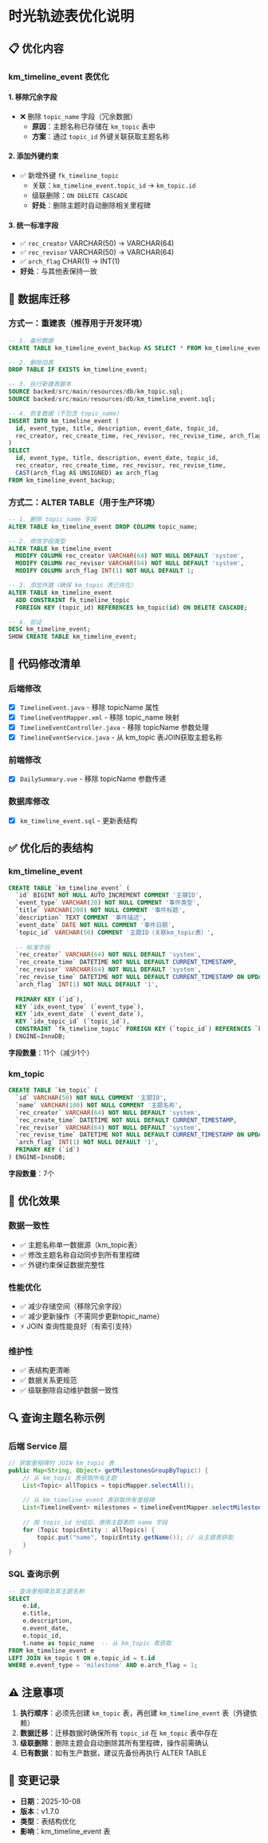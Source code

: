 # 时光轨迹表优化说明

## 📋 优化内容

### km_timeline_event 表优化

#### 1. 移除冗余字段
- ❌ 删除 `topic_name` 字段（冗余数据）
  - **原因**：主题名称已存储在 `km_topic` 表中
  - **方案**：通过 `topic_id` 外键关联获取主题名称

#### 2. 添加外键约束
- ✅ 新增外键 `fk_timeline_topic`
  - 关联：`km_timeline_event.topic_id` → `km_topic.id`
  - 级联删除：`ON DELETE CASCADE`
  - **好处**：删除主题时自动删除相关里程碑

#### 3. 统一标准字段
- ✅ `rec_creator` VARCHAR(50) → VARCHAR(64)
- ✅ `rec_revisor` VARCHAR(50) → VARCHAR(64)
- ✅ `arch_flag` CHAR(1) → INT(1)
- **好处**：与其他表保持一致

## 🔄 数据库迁移

### 方式一：重建表（推荐用于开发环境）

```sql
-- 1. 备份数据
CREATE TABLE km_timeline_event_backup AS SELECT * FROM km_timeline_event;

-- 2. 删除旧表
DROP TABLE IF EXISTS km_timeline_event;

-- 3. 执行新建表脚本
SOURCE backed/src/main/resources/db/km_topic.sql;
SOURCE backed/src/main/resources/db/km_timeline_event.sql;

-- 4. 恢复数据（不包含 topic_name）
INSERT INTO km_timeline_event (
  id, event_type, title, description, event_date, topic_id,
  rec_creator, rec_create_time, rec_revisor, rec_revise_time, arch_flag
)
SELECT 
  id, event_type, title, description, event_date, topic_id,
  rec_creator, rec_create_time, rec_revisor, rec_revise_time, 
  CAST(arch_flag AS UNSIGNED) as arch_flag
FROM km_timeline_event_backup;
```

### 方式二：ALTER TABLE（用于生产环境）

```sql
-- 1. 删除 topic_name 字段
ALTER TABLE km_timeline_event DROP COLUMN topic_name;

-- 2. 修改字段类型
ALTER TABLE km_timeline_event 
  MODIFY COLUMN rec_creator VARCHAR(64) NOT NULL DEFAULT 'system',
  MODIFY COLUMN rec_revisor VARCHAR(64) NOT NULL DEFAULT 'system',
  MODIFY COLUMN arch_flag INT(1) NOT NULL DEFAULT 1;

-- 3. 添加外键（确保 km_topic 表已存在）
ALTER TABLE km_timeline_event 
  ADD CONSTRAINT fk_timeline_topic 
  FOREIGN KEY (topic_id) REFERENCES km_topic(id) ON DELETE CASCADE;

-- 4. 验证
DESC km_timeline_event;
SHOW CREATE TABLE km_timeline_event;
```

## 📝 代码修改清单

### 后端修改
- [x] `TimelineEvent.java` - 移除 topicName 属性
- [x] `TimelineEventMapper.xml` - 移除 topic_name 映射
- [x] `TimelineEventController.java` - 移除 topicName 参数处理
- [x] `TimelineEventService.java` - 从 km_topic 表JOIN获取主题名称

### 前端修改
- [x] `DailySummary.vue` - 移除 topicName 参数传递

### 数据库修改
- [x] `km_timeline_event.sql` - 更新表结构

## ✅ 优化后的表结构

### km_timeline_event

```sql
CREATE TABLE `km_timeline_event` (
  `id` BIGINT NOT NULL AUTO_INCREMENT COMMENT '主键ID',
  `event_type` VARCHAR(20) NOT NULL COMMENT '事件类型',
  `title` VARCHAR(200) NOT NULL COMMENT '事件标题',
  `description` TEXT COMMENT '事件描述',
  `event_date` DATE NOT NULL COMMENT '事件日期',
  `topic_id` VARCHAR(50) COMMENT '主题ID（关联km_topic表）',
  
  -- 标准字段
  `rec_creator` VARCHAR(64) NOT NULL DEFAULT 'system',
  `rec_create_time` DATETIME NOT NULL DEFAULT CURRENT_TIMESTAMP,
  `rec_revisor` VARCHAR(64) NOT NULL DEFAULT 'system',
  `rec_revise_time` DATETIME NOT NULL DEFAULT CURRENT_TIMESTAMP ON UPDATE CURRENT_TIMESTAMP,
  `arch_flag` INT(1) NOT NULL DEFAULT '1',
  
  PRIMARY KEY (`id`),
  KEY `idx_event_type` (`event_type`),
  KEY `idx_event_date` (`event_date`),
  KEY `idx_topic_id` (`topic_id`),
  CONSTRAINT `fk_timeline_topic` FOREIGN KEY (`topic_id`) REFERENCES `km_topic` (`id`) ON DELETE CASCADE
) ENGINE=InnoDB;
```

**字段数量**：11个（减少1个）

### km_topic

```sql
CREATE TABLE `km_topic` (
  `id` VARCHAR(50) NOT NULL COMMENT '主题ID',
  `name` VARCHAR(100) NOT NULL COMMENT '主题名称',
  `rec_creator` VARCHAR(64) NOT NULL DEFAULT 'system',
  `rec_create_time` DATETIME NOT NULL DEFAULT CURRENT_TIMESTAMP,
  `rec_revisor` VARCHAR(64) NOT NULL DEFAULT 'system',
  `rec_revise_time` DATETIME NOT NULL DEFAULT CURRENT_TIMESTAMP ON UPDATE CURRENT_TIMESTAMP,
  `arch_flag` INT(1) NOT NULL DEFAULT '1',
  PRIMARY KEY (`id`)
) ENGINE=InnoDB;
```

**字段数量**：7个

## 🎯 优化效果

### 数据一致性
- ✅ 主题名称单一数据源（km_topic表）
- ✅ 修改主题名称自动同步到所有里程碑
- ✅ 外键约束保证数据完整性

### 性能优化
- ✅ 减少存储空间（移除冗余字段）
- ✅ 减少更新操作（不需同步更新topic_name）
- ⚡ JOIN 查询性能良好（有索引支持）

### 维护性
- ✅ 表结构更清晰
- ✅ 数据关系更规范
- ✅ 级联删除自动维护数据一致性

## 🔍 查询主题名称示例

### 后端 Service 层
```java
// 获取里程碑时 JOIN km_topic 表
public Map<String, Object> getMilestonesGroupByTopic() {
    // 从 km_topic 表获取所有主题
    List<Topic> allTopics = topicMapper.selectAll();
    
    // 从 km_timeline_event 表获取所有里程碑
    List<TimelineEvent> milestones = timelineEventMapper.selectMilestones();
    
    // 按 topic_id 分组后，使用主题表的 name 字段
    for (Topic topicEntity : allTopics) {
        topic.put("name", topicEntity.getName()); // 从主题表获取
    }
}
```

### SQL 查询示例
```sql
-- 查询里程碑及其主题名称
SELECT 
    e.id,
    e.title,
    e.description,
    e.event_date,
    e.topic_id,
    t.name as topic_name  -- 从 km_topic 表获取
FROM km_timeline_event e
LEFT JOIN km_topic t ON e.topic_id = t.id
WHERE e.event_type = 'milestone' AND e.arch_flag = 1;
```

## ⚠️ 注意事项

1. **执行顺序**：必须先创建 `km_topic` 表，再创建 `km_timeline_event` 表（外键依赖）
2. **数据迁移**：迁移数据时确保所有 `topic_id` 在 `km_topic` 表中存在
3. **级联删除**：删除主题会自动删除其所有里程碑，操作前需确认
4. **已有数据**：如有生产数据，建议先备份再执行 ALTER TABLE

## 📅 变更记录

- **日期**：2025-10-08
- **版本**：v1.7.0
- **类型**：表结构优化
- **影响**：km_timeline_event 表

